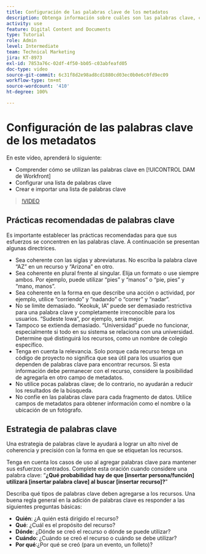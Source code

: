 ```yaml
---
title: Configuración de las palabras clave de los metadatos
description: Obtenga información sobre cuáles son las palabras clave, cómo configurar una lista de palabras clave y cómo crear e importar una lista de palabras clave en [!UICONTROL DAM de Workfront].
activity: use
feature: Digital Content and Documents
type: Tutorial
role: Admin
level: Intermediate
team: Technical Marketing
jira: KT-8973
exl-id: 7853a76c-02df-4f50-bb05-c03abfeafd05
doc-type: video
source-git-commit: 6c31f8d2e98ad8cd1880cd03ec0b0e6c0fd9ec09
workflow-type: tm+mt
source-wordcount: '410'
ht-degree: 100%

---
```


# Configuración de las palabras clave de los metadatos

En este vídeo, aprenderá lo siguiente:

* Comprender cómo se utilizan las palabras clave en [!UICONTROL DAM de Workfront]
* Configurar una lista de palabras clave
* Crear e importar una lista de palabras clave

>[!VIDEO](https://video.tv.adobe.com/v/335236/?quality=12&learn=on)

## Prácticas recomendadas de palabras clave

Es importante establecer las prácticas recomendadas para que sus esfuerzos se concentren en las palabras clave. A continuación se presentan algunas directrices.

* Sea coherente con las siglas y abreviaturas. No escriba la palabra clave “AZ” en un recurso y “Arizona” en otro.
* Sea coherente en plural frente al singular. Elija un formato o use siempre ambos. Por ejemplo, puede utilizar “pies” y “manos” o “pie, pies” y “mano, manos”.
* Sea coherente en la forma en que describe una acción o actividad, por ejemplo, utilice “corriendo” y “nadando” o “correr” y “nadar”.
* No se limite demasiado. “Keokuk, IA” puede ser demasiado restrictiva para una palabra clave y completamente irreconocible para los usuarios. “Sudeste Iowa”, por ejemplo, sería mejor.
* Tampoco se extienda demasiado. “Universidad” puede no funcionar, especialmente si todo en su sistema se relaciona con una universidad. Determine qué distinguirá los recursos, como un nombre de colegio específico.
* Tenga en cuenta la relevancia. Solo porque cada recurso tenga un código de proyecto no significa que sea útil para los usuarios que dependen de palabras clave para encontrar recursos. Si esta información debe permanecer con el recurso, considere la posibilidad de agregarla en otro campo de metadatos.
* No utilice pocas palabras clave; de lo contrario, no ayudarán a reducir los resultados de la búsqueda.
* No confíe en las palabras clave para cada fragmento de datos. Utilice campos de metadatos para obtener información como el nombre o la ubicación de un fotógrafo.

## Estrategia de palabras clave

Una estrategia de palabras clave le ayudará a lograr un alto nivel de coherencia y precisión con la forma en que se etiquetan los recursos.

Tenga en cuenta los casos de uso al agregar palabras clave para mantener sus esfuerzos centrados. Complete esta oración cuando considere una palabra clave: “**¿Qué probabilidad hay de que [insertar persona/función] utilizará [insertar palabra clave] al buscar [insertar recurso]?**”

Describa qué tipos de palabras clave deben agregarse a los recursos. Una buena regla general en la adición de palabras clave es responder a las siguientes preguntas básicas:

* **Quién**: ¿A quién está dirigido el recurso?
* **Qué**: ¿Cuál es el propósito del recurso?
* **Dónde**: ¿Dónde se creó el recurso o dónde se puede utilizar?
* **Cuándo**: ¿Cuándo se creó el recurso o cuándo se debe utilizar?
* **Por qué**:¿Por qué se creó (para un evento, un folleto)?
